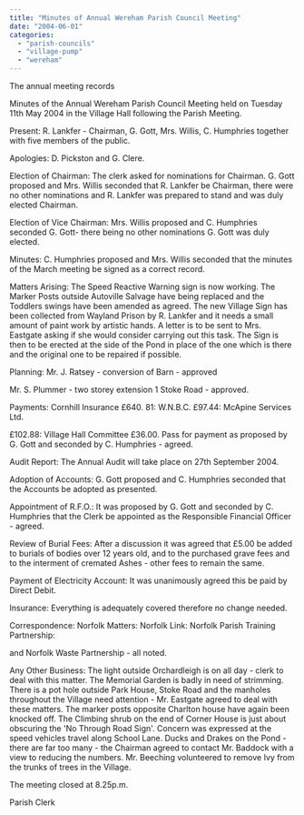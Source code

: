 ```yaml
---
title: "Minutes of Annual Wereham Parish Council Meeting"
date: "2004-06-01"
categories: 
  - "parish-councils"
  - "village-pump"
  - "wereham"
---
```


The annual meeting records

Minutes of the Annual Wereham Parish Council Meeting held on Tuesday 11th May 2004 in the Village Hall following the Parish Meeting.

Present: R. Lankfer - Chairman, G. Gott, Mrs. Willis, C. Humphries together with five members of the public.

Apologies: D. Pickston and G. Clere.

Election of Chairman: The clerk asked for nominations for Chairman. G. Gott proposed and Mrs. Willis seconded that R. Lankfer be Chairman, there were no other nominations and R. Lankfer was prepared to stand and was duly elected Chairman.

Election of Vice Chairman: Mrs. Willis proposed and C. Humphries seconded G. Gott- there being no other nominations G. Gott was duly elected.

Minutes: C. Humphries proposed and Mrs. Willis seconded that the minutes of the March meeting be signed as a correct record.

Matters Arising: The Speed Reactive Warning sign is now working. The Marker Posts outside Autoville Salvage have being replaced and the Toddlers swings have been amended as agreed. The new Village Sign has been collected from Wayland Prison by R. Lankfer and it needs a small amount of paint work by artistic hands. A letter is to be sent to Mrs. Eastgate asking if she would consider carrying out this task. The Sign is then to be erected at the side of the Pond in place of the one which is there and the original one to be repaired if possible.

Planning: Mr. J. Ratsey - conversion of Barn - approved

Mr. S. Plummer - two storey extension 1 Stoke Road - approved.

Payments: Cornhill Insurance £640. 81: W.N.B.C. £97.44: McApine Services Ltd.

£102.88: Village Hall Committee £36.00. Pass for payment as proposed by G. Gott and seconded by C. Humphries - agreed.

Audit Report: The Annual Audit will take place on 27th September 2004.

Adoption of Accounts: G. Gott proposed and C. Humphries seconded that the Accounts be adopted as presented.

Appointment of R.F.O.: It was proposed by G. Gott and seconded by C. Humphries that the Clerk be appointed as the Responsible Financial Officer - agreed.

Review of Burial Fees: After a discussion it was agreed that £5.00 be added to burials of bodies over 12 years old, and to the purchased grave fees and to the interment of cremated Ashes - other fees to remain the same.

Payment of Electricity Account: It was unanimously agreed this be paid by Direct Debit.

Insurance: Everything is adequately covered therefore no change needed.

Correspondence: Norfolk Matters: Norfolk Link: Norfolk Parish Training Partnership:

and Norfolk Waste Partnership - all noted.

Any Other Business: The light outside Orchardleigh is on all day - clerk to deal with this matter. The Memorial Garden is badly in need of strimming. There is a pot hole outside Park House, Stoke Road and the manholes throughout the Village need attention - Mr. Eastgate agreed to deal with these matters. The marker posts opposite Charlton house have again been knocked off. The Climbing shrub on the end of Corner House is just about obscuring the 'No Through Road Sign'. Concern was expressed at the speed vehicles travel along School Lane. Ducks and Drakes on the Pond - there are far too many - the Chairman agreed to contact Mr. Baddock with a view to reducing the numbers. Mr. Beeching volunteered to remove Ivy from the trunks of trees in the Village.

The meeting closed at 8.25p.m.

Parish Clerk
